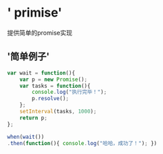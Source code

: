 # ' primise'
提供简单的promise实现

## '简单例子'
```javascript
var wait = function(){
	var p = new Promise();
	var tasks = function(){
		console.log("执行完毕！");
		p.resolve();
	};
	setInterval(tasks, 1000);
	return p;
};

when(wait())
.then(function(){ console.log("哈哈，成功了！"); })
```
